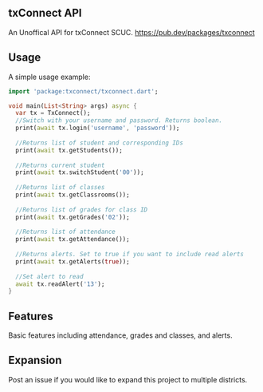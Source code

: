 ## txConnect API
An Unoffical API for txConnect SCUC.
https://pub.dev/packages/txconnect

## Usage

A simple usage example:

```dart
import 'package:txconnect/txconnect.dart';

void main(List<String> args) async {
  var tx = TxConnect();
  //Switch with your username and password. Returns boolean.
  print(await tx.login('username', 'password'));
  
  //Returns list of student and corresponding IDs
  print(await tx.getStudents());
  
  //Returns current student
  print(await tx.switchStudent('00'));
  
  //Returns list of classes
  print(await tx.getClassrooms());
  
  //Returns list of grades for class ID
  print(await tx.getGrades('02'));
  
  //Returns list of attendance
  print(await tx.getAttendance());
  
  //Returns alerts. Set to true if you want to include read alerts
  print(await tx.getAlerts(true));
  
  //Set alert to read
  await tx.readAlert('13');
}
```

## Features

Basic features including attendance, grades and classes, and alerts.

## Expansion

Post an issue if you would like to expand this project to multiple districts.

